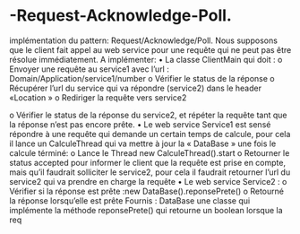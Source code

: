 # -Request-Acknowledge-Poll.

implémentation du pattern: Request/Acknowledge/Poll.
Nous supposons que le client fait appel au web service pour une requête qui ne peut pas être résolue immédiatement.
A implémenter:
• La classe ClientMain qui doit :
o Envoyer une requête au service1 avec l’url :
Domain/Application/service1/number
o Vérifier le status de la réponse
o Récupérer l’url du service qui va répondre (service2) dans le header «Location »
o Rediriger la requête vers service2

o Vérifier le status de la réponse du service2, et répéter la requête tant que la
réponse n’est pas encore prête.
• Le web service Service1 est sensé répondre à une requête qui demande un certain
temps de calcule, pour cela il lance un CalculeThread qui va mettre à jour la
« DataBase » une fois le calcule términé:
o Lance le Thread new CalculeThread().start
o Retourner le status accepted pour informer le client que la requête est prise en
compte, mais qu’il faudrait solliciter le service2, pour cela il faudrait retourner
l’url du service2 qui va prendre en charge la requête
• Le web service Service2 :
o Vérifier si la réponse est prête :new DataBase().reponsePrete()
o Retourné la réponse lorsqu’elle est prête
Fournis :
DataBase une classe qui implémente la méthode reponsePrete() qui retourne un boolean
lorsque la req

